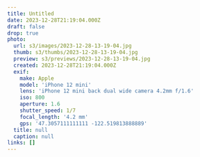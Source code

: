 ```yaml
---
title: Untitled
date: 2023-12-28T21:19:04.000Z
draft: false
drop: true
photo:
  url: s3/images/2023-12-28-13-19-04.jpg
  thumb: s3/thumbs/2023-12-28-13-19-04.jpg
  preview: s3/previews/2023-12-28-13-19-04.jpg
  created: 2023-12-28T21:19:04.000Z
  exif:
    make: Apple
    model: 'iPhone 12 mini'
    lens: 'iPhone 12 mini back dual wide camera 4.2mm f/1.6'
    iso: 800
    aperture: 1.6
    shutter_speed: 1/7
    focal_length: '4.2 mm'
    gps: '47.3057111111111 -122.519813888889'
  title: null
  caption: null
links: []
---
```

